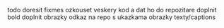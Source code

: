 todo
  doresit fixmes
  ozkouset veskery kod a dat ho do repozitare
  doplnit bold
  doplnit obrazky
  odkaz na repo s ukazkama
  obrazky texty/captions
